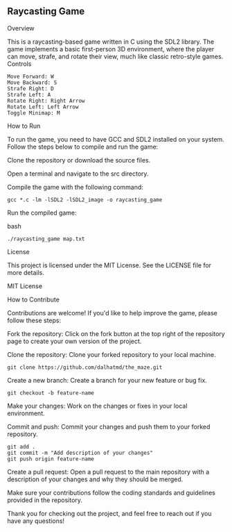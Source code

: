 ## Raycasting Game
Overview

This is a raycasting-based game written in C using the SDL2 library. The game implements a basic first-person 3D environment, where the player can move, strafe, and rotate their view, much like classic retro-style games.
Controls

    Move Forward: W
    Move Backward: S
    Strafe Right: D
    Strafe Left: A
    Rotate Right: Right Arrow
    Rotate Left: Left Arrow
    Toggle Minimap: M

How to Run

To run the game, you need to have GCC and SDL2 installed on your system. Follow the steps below to compile and run the game:

Clone the repository or download the source files.

Open a terminal and navigate to the src directory.

Compile the game with the following command:


    gcc *.c -lm -lSDL2 -lSDL2_image -o raycasting_game

Run the compiled game:

bash

    ./raycasting_game map.txt

License

This project is licensed under the MIT License. See the LICENSE file for more details.


MIT License


How to Contribute

Contributions are welcome! If you'd like to help improve the game, please follow these steps:

Fork the repository: Click on the fork button at the top right of the repository page to create your own version of the project.

Clone the repository: Clone your forked repository to your local machine.


    git clone https://github.com/dalhatmd/the_maze.git

Create a new branch: Create a branch for your new feature or bug fix.


    git checkout -b feature-name

Make your changes: Work on the changes or fixes in your local environment.

Commit and push: Commit your changes and push them to your forked repository.


    git add .
    git commit -m "Add description of your changes"
    git push origin feature-name

Create a pull request: Open a pull request to the main repository with a description of your changes and why they should be merged.

Make sure your contributions follow the coding standards and guidelines provided in the repository.

Thank you for checking out the project, and feel free to reach out if you have any questions!
